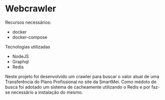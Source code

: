 # Webcrawler

Recursos necessários:
  - docker
  - docker-compose

Tecnologias utilizadas
 - NodeJS
 - Graphql
 - Redis
 
Neste projeto foi desenvolvido um crawler para buscar o valor atual de uma Transferência do Plano Profissional no site da SmartMei. 
Como médoto de busca foi adotado um sistema de cacheamente utilizando o Redis e por faz-se necessário a instalação do mesmo.
